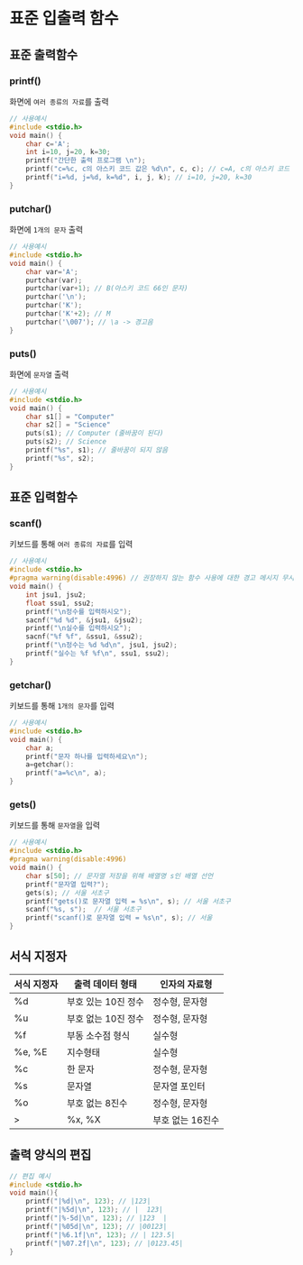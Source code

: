 # 표준 입출력 함수
## 표준 출력함수
### printf()
화면에 `여러 종류의 자료`를 출력

``` C
// 사용예시
#include <stdio.h>
void main() {
    char c='A';
    int i=10, j=20, k=30;
    printf("간단한 출력 프로그램 \n");
    printf("c=%c, c의 아스키 코드 값은 %d\n", c, c); // c=A, c의 아스키 코드 값은 65
    printf("i=%d, j=%d, k=%d", i, j, k); // i=10, j=20, k=30
}
```

### putchar()
화면에 `1개의 문자` 출력

``` C
// 사용예시
#include <stdio.h>
void main() {
    char var='A';
    purtchar(var);
    purtchar(var+1); // B(아스키 코드 66인 문자)
    purtchar('\n');
    purtchar('K');
    purtchar('K'+2); // M
    purtchar('\007'); // \a -> 경고음
}
```

### puts()
화면에 `문자열` 출력

``` C
// 사용예시
#include <stdio.h>
void main() {
    char s1[] = "Computer"
    char s2[] = "Science"
    puts(s1); // Computer (줄바꿈이 된다)
    puts(s2); // Science
    printf("%s", s1); // 줄바꿈이 되지 않음
    printf("%s", s2);
}
```

## 표준 입력함수
### scanf()
키보드를 통해 `여러 종류의 자료`를 입력

``` C
// 사용예시
#include <stdio.h>
#pragma warning(disable:4996) // 권장하지 않는 함수 사용에 대한 경고 메시지 무시
void main() {
    int jsu1, jsu2;
    float ssu1, ssu2;
    printf("\n정수를 입력하시오");
    sacnf("%d %d", &jsu1, &jsu2);
    printf("\n실수를 입력하시오");
    sacnf("%f %f", &ssu1, &ssu2);
    printf("\n정수는 %d %d\n", jsu1, jsu2);
    printf("실수는 %f %f\n", ssu1, ssu2);
}
```

### getchar()
키보드를 통해 `1개의 문자`를 입력

``` C
// 사용예시
#include <stdio.h>
void main() {
    char a;
    printf("문자 하나를 입력하세요\n");
    a=getchar():
    printf("a=%c\n", a);
}
```

### gets()
키보드를 통해 `문자열`을 입력

``` C
// 사용예시
#include <stdio.h>
#pragma warning(disable:4996)
void main() {
    char s[50]; // 문자열 저장을 위해 배열명 s인 배열 선언
    printf("문자열 입력?");
    gets(s); // 서울 서초구
    printf("gets()로 문자열 입력 = %s\n", s); // 서울 서초구
    scanf("%s, s");  // 서울 서초구
    printf("scanf()로 문자열 입력 = %s\n", s); // 서울
}
```


## 서식 지정자
| 서식 지정자 | 출력 데이터 형태    | 인자의 자료형    |
| ----------- | ------------------- | ---------------- |
| %d          | 부호 있는 10진 정수 | 정수형, 문자형   |
| %u          | 부호 없는 10진 정수 | 정수형, 문자형   |
| %f          | 부동 소수점 형식    | 실수형           |
| %e, %E      | 지수형태            | 실수형           |
| %c          | 한 문자             | 정수형, 문자형   |
| %s          | 문자열              | 문자열 포인터    |
| %o          | 부호 없는 8진수     | 정수형, 문자형   |
| >           | %x, %X              | 부호 없는 16진수 | 정수형, 문자형 |

## 출력 양식의 편집
```C
// 편집 예시
#include <stdio.h>
void main(){
    printf("|%d|\n", 123); // |123|
    printf("|%5d|\n", 123); // |  123|
    printf("|%-5d|\n", 123); // |123  |
    printf("|%05d|\n", 123); // |00123|
    printf("|%6.1f|\n", 123); // | 123.5|
    printf("|%07.2f|\n", 123); // |0123.45|
}
```